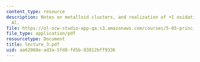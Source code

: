 ```yaml
---
content_type: resource
description: Notes on metalloid clusters, and realization of +1 oxidation state for
  Al.
file: https://ol-ocw-studio-app-qa.s3.amazonaws.com/courses/5-05-principles-of-inorganic-chemistry-iii-spring-2005/aa62868ead3a5fd8fd5b83812bff9336_lecture_3.pdf
file_type: application/pdf
resourcetype: Document
title: lecture_3.pdf
uid: aa62868e-ad3a-5fd8-fd5b-83812bff9336
---
```

